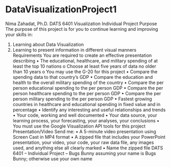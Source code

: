 # DataVisualizationProject1
Nima Zahadat, Ph.D.
DATS 6401
Visualization Individual Project
Purpose
The purpose of this project is for you to continue learning and improving your skills in:
1.	Learning about Data Visualization
2.	Learning to present information in different visual manners
Requirements
You are required to create an effective presentation describing
•	The educational, healthcare, and military spending of at least the top 10 nations
o	Choose at least five years of data no older than 10 years
o	You may use the G-20 for this project
•	Compare the spending data to that country’s GDP
•	Compare the education and health to the overall military spending of the country
•	Compare the per person educational spending to the per person GDP
•	Compare the per person healthcare spending to the per person GDP
•	Compare the per person military spending to the per person GDP
•	Fastest growing countries in healthcare and educational spending in fixed value and in percentage
•	Identify any interesting and useful relationships and trends
•	Your code, working and well documented
•	Your data source, your learning process, your forecasting, your analyses, your conclusions
•	You must use the Google Visualization API tools for this project
Presentation/Video
Send me:
•	A 5-minute video presentation using Screen Cast in MP4 format
•	A zipped file that includes your PowerPoint presentation, your video, your code, your raw data file, any images used, and anything else all clearly marked
•	Name the zipped file DATS 6401 – Individual Project – Bugs Bunny assuming your name is Bugs Bunny; otherwise use your own name
